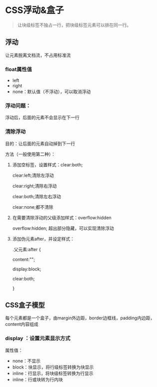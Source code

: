 # CSS浮动&盒子

> 让块级标签不独占一行，把块级标签元素可以排在同一行。

## 浮动

让元素脱离文档流，不占用标准流

### float属性值

* left
* right
* none：默认值（不浮动），可以取消浮动

### 浮动问题：

浮动后，后面的元素不会显示在下一行

### 清除浮动

目的：让后面的元素自动掉到下一行

方法（一般使用第二种）：

1. 添加空标签，设置样式：clear:both;

   clear:left;清除左浮动

   clear:right;清除右浮动

   clear:both;清除左右浮动

   clear:none;都不清除

2. 在需要清除浮动的父级添加样式：overflow:hidden

   overflow:hidden; 超出部分隐藏，可以实现清除浮动

3. 添加伪元素after，并设定样式：

   .父元素:after {

   content:"";

   display:block;

   clear:both;

   }

## CSS盒子模型

每个元素都是一个盒子，由margin外边距，border边框线，padding内边距，content内容组成

### display ：设置元素显示方式

属性值：

* none：不显示
* block：块显示，将行级标签转换为块显示
* inline：行显示，将块级标签转换为行显示
* inline：行或块转为行内块